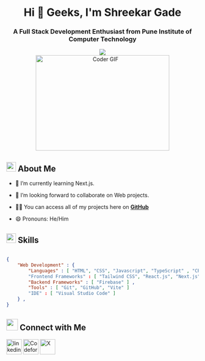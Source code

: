 <h1 align="center">Hi 👋 Geeks, I'm Shreekar Gade</h1>
<h3 align="center">A Full Stack Development Enthusiast from Pune Institute of Computer Technology</h3>

<div align="center">
    <img src="https://readme-typing-svg.herokuapp.com/?font=ROBOT&color=%236FDA44&size=25&center=true&vCenter=true&width=600&height=50&lines=%3E+Welcome%20to%20my%20GitHub%20profile...;%3E+Frontend+Developer;%3E+Competitive+Programmer;%3E+Problem+Solver" />  
</div>

<div align="center">
    <img alt="Coder GIF" height=250 width=350 src="https://physicsgurukul.files.wordpress.com/2019/02/character-1.gif" />
</div>

## <img src="https://c.tenor.com/NCRHhqkXrJYAAAAi/programmers-go-internet.gif" width="25">  <b>About Me</b>

<!-- - 🔭 I’m currently working on something cool. -->

- 🌱 I’m currently learning Next.js.

- 👯 I’m looking forward to collaborate on Web projects.

<!-- - 🤔 I’m looking for help with ... -->

<!-- - 📫 How to reach me  -->

- 👨‍💻 You can access all of my projects here on **[GitHub](https://github.com/Shreekar11?tab=repositories)**

- 😄 Pronouns: He/Him

## <img src="https://media2.giphy.com/media/QssGEmpkyEOhBCb7e1/giphy.gif?cid=ecf05e47a0n3gi1bfqntqmob8g9aid1oyj2wr3ds3mg700bl&rid=giphy.gif" width ="25"><b> Skills</b>

```json

{
    "Web Development" : {
        "Languages" : [ "HTML", "CSS", "Javascript", "TypeScript" , "CPP"]
        "Frontend Frameworks" : [ "Tailwind CSS", "React.js", "Next.js"] ,
        "Backend Frameworks" : [ "Firebase" ] ,
        "Tools" : [ "Git", "GitHub", "Vite" ]
        "IDE" : [ "Visual Studio Code" ]
    } ,
}
```
## <img src="https://media.giphy.com/media/LnQjpWaON8nhr21vNW/giphy.gif" width='30'> <b>Connect with Me</b>

<p>
    <a href="https://www.linkedin.com/in/shreekar-gade-2a9937257/" target="blank"><img align="center"
            src="https://cdn.iconscout.com/icon/free/png-64/linkedin-208-916919.png" alt="linkedin" height="40"
            width="40" /></a>
    <a href="https://codeforces.com/profile/Shreekar11" target="blank"><img align="center"
            src="https://cdn.iconscout.com/icon/free/png-512/free-code-forces-3629285-3031869.png?f=webp&w=256" alt="Codeforces" height="40"
            width="40" /></a>
    <a href="https://twitter.com/Shreekar_11" target="blank"><img align="center"
            src="https://static.toiimg.com/thumb/msid-102075304,imgsize-5578,width-400,resizemode-4/102075304.jpg" alt="X" height="40"
            width="40" /></a>
</p>

##

